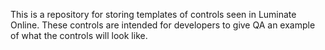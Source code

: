 This is a repository for storing templates of controls seen in Luminate Online.  These controls are intended for developers to give QA an example of what the controls will look like.
